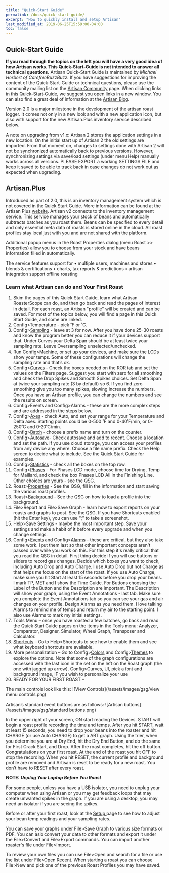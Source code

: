 ```yaml
---
title: "Quick-Start Guide"
permalink: /docs/quick-start-guide/
excerpt: "How to quickly install and setup Artisan"
last_modified_at: 2019-06-25T15:59:00-04:00
toc: false
---
```


## Quick-Start Guide

**If you read through the topics on the left you will have a very good idea of how Artisan works.  This Quick-Start-Guide is not intended to answer all technical questions.**  Artisan Quick-Start Guide is maintained by *Michael Herbert of  CarefreeBuzzBuzz.*  If you have suggestions for improving the content of the Quick-Start-Guide or technical questions, please use the community mailing list on the [Artisan Community](https://artisan-scope.org/docs/community/) page.  When clicking links in this Quick-Start-Guide, we suggest you open links in a new window.  You can also find a great deal of information at the [Artisan Blog](https://artisan-roasterscope.blogspot.com/).


Version 2.0 is a major milestone in the development of the artisan roast logger. It comes not only in a new look and with a new application icon, but also with support for the new Artisan.Plus inventory service described below.

A note on upgrading from v1.x:
Artisan 2 stores the application settings in a new location. On the initial start up of Artisan 2 the old settings are imported. From that moment on, changes to settings done with Artisan 2 will not be synchronized automatically back to previous versions. However, synchronizing settings via save/load settings (under menu Help) manually works across all versions. PLEASE EXPORT a working SETTINGS FILE and keep it saved to be able to track back in case changes do not work out as expected when upgrading.


## Artisan.Plus

Introduced as part of 2.0, this is an inventory management system which is not covered in the Quick Start Guide.  More information can be found at the Artisan Plus [website](https://artisan.plus/en/). Artisan v2 connects to the inventory management service. This service manages your stock of beans and automatically subtracts batches as you roast them. Beans can be specified to every detail and only essential meta data of roasts is stored online in the cloud. All roast profiles stay local just with you and are not shared with the platform.

Additional popup menus in the Roast Properties dialog (menu Roast >> Properties) allow you to choose from your stock and have beans information filled in automatically.

The service features support for
•	multiple users, machines and stores
•	blends & certifications
•	charts, tax reports & predictions
•	artisan integration support offline roasting



### Learn what Artisan can do and Your First Roast 

1.	Skim the pages of this Quick Start Guide, learn what Artisan RoasterScope can do, and then go back and read the pages of interest in detail. For each roast, an Artisan "profile" will be created and can be saved.  For most of the topics below, you will find a page in this Quick Start Guide, and some are linked.  
2.	Config>Temperature - pick ˚F or ˚C.
3.	Config>[Sampling](https://artisan-scope.org/docs/sampling/) - leave at 3 for now. After you have done 25-30 roasts and know the program better you can reduce it if your devices support that. Under Curves your Delta Span should be at least twice your sampling rate.  Leave Oversampling unselected/unchecked.
4.	Run Config>Machine, or set up your devices, and make sure the LCDs show your temps.  Some of these configurations will change the sampling rate and that’s ok.  
5.	Config>[Curves](https://artisan-scope.org/docs/curves/) - Check the boxes needed on the ROR tab and set the values on the Filters page. Suggest you start with zero for all smoothing and check the Drop Spikes and Smooth Spikes choices. Set Delta Span at twice your sampling rate (3 by default) so 6.  If you find zero smoothing give you too many spikes, slowing increase the numbers.  Once you have an Artisan profile, you can change the numbers and see the results on screen.  
6.	Config>Events and Config>Alarms - these are the more complex steps and are addressed in the steps below.  
7.	Config>[Axes](https://artisan-scope.org/docs/axes/) - check Auto, and set your range for your Temperature and Delta axes. Starting points could be 0-500 ˚F and 0-40˚F/min, or 0-250˚C and 0-20˚C/min.
8.	Config>[Batch](https://artisan-scope.org/docs/batches/) - choose a prefix name and turn on the counter. 
9.	Config>[Autosave](https://artisan-scope.org/docs/autosave/)- Check autosave and add to recent. Choose a location and set the path.   If you use cloud storage, you can access your profiles from any device any where.  Choose a file name prefix. Check the Help screen to decide what to include. See the Quick Start Guide for examples.
10.	Config>[Statistics](https://artisan-scope.org/docs/statistics/) - check all the boxes on the top row.
11.	Config>[Phases](https://artisan-scope.org/docs/phases/) - For Phases LCD mode, choose time for Drying, Temp for Maillard, and check the box Phases LCD All in the Finishing Line. Other choices are yours - see the QSG.
12.	Roast>[Properties](https://artisan-scope.org/docs/properties/) - See the QSG, fill in the information and start saving the various roast profiles.
13.	Roast>[Background](https://artisan-scope.org/docs/background/) - See the QSG on how to load a profile into the background.
14.	File>Report and File>Save Graph - learn how to export reports on your roasts and graphs to post. See the QSG.  If you have Shortcuts enabled (hit the Enter key), you can use “;” to take a screenshot.  
15.	Help>Save Settings - maybe the most important step. Save your settings and make a habit of it before every upgrade and when you change settings.  
16.	Config>[Events](https://artisan-scope.org/docs/events/) and Config>[Alarms](https://artisan-scope.org/docs/alarms/) - these are critical, but they also take some work. I put them last so that other important concepts aren't passed over while you work on this. For this step it's really critical that you read the QSG in detail. First thing decide if you will use buttons or sliders to record gas changes. Decide which boxes you want to check, including Auto Drop and Auto Charge. I use Auto Drop but not Charge as that helps me focus on the start of the roast. If you use Auto Charge, make sure you hit Start at least 15 seconds before you drop your beans.  I mark TP, MET and I show the Time Guide. For Buttons choosing the Label of the Button and the Description are important. The Description will show your graph, using the Event Annotations - last tab. Make sure you complete the Event Annotations tab so you can see your gas and air changes on your profile. Design Alarms as you need them. I love talking Alarms to remind me of temps and return my air to the starting point. I also use Alarms to mark my initial settings.
17.	Tools Menu – once you have roasted a few batches, go back and read the Quick Start Guide pages on the items in the Tools menu: Analyzer, Comparator, Designer, Simulator, Wheel Graph, Transposer and Calculator.
18.	[Shortcuts](https://artisan-scope.org/docs/shortcuts/) – Go to Help>Shortcuts to see how to enable them and see what keyboard shortcuts are available.  
19.	More personalization – Go to Config>[Colors](https://artisan-scope.org/docs/colors/) and Config>[Themes](https://artisan-scope.org/docs/themes/) to explore the options.  Note that some of the graph configurations are accessed with the last icon in the set on the left on the Roast graph (the one with jagged up arrow).  Config>Curves, UI, pick a font and background image, IF you wish to personalize your use
20.	READY FOR YOUR FIRST ROAST – 

The main controls look like this:
![View Controls](/assets/images/gsg/view menu controls.png)

Artisan’s standard event buttons are as follows:
![Artisan buttons](/assets/images/gsg/standard buttons.png)

In the upper right of your screen, ON start reading the Devices.  START will begin a roast profile recording  the time and temps.  After you hit START, wait at least 15 seconds, you need to drop your beans into the roaster and hit CHARGE (or use Auto CHARGE) to get a ∆BT graph.  Using the trier, when you determine you are at Dry End, hit the Dry End Button, and do the same for First Crack Start, and Drop.  After the roast completes, hit the off button.  Congratulations on your first roast.  At the end of the roast you hit OFF to stop the recording. When you hit RESET, the current profile and background profile are removed and Artisan is reset to be ready for a new roast.  You don’t have to RESET after every roast. 

**NOTE:
*Unplug Your Laptop Before You Roast***

For some people, unless you have a USB isolator, you need to unplug your computer when using Artisan or you may get feedback loops that may create unwanted spikes in the graph.  If you are using a desktop, you may need an isolator if you are seeing the spikes.  

Before or after your first roast, look at the [Setup ](https://artisan-scope.org/docs/setup/) page to see how to adjust your bean temp readings and your sampling rates.

You can save your graphs under File>Save Graph to various size formats or PDF.  You can aslo convert your data to other formats and export it under the File>Convert and File>Export commands.  You can import another roaster's file under File>Import.  

To review your own files you can use File>Open and search for a file or use the list under File>Open Recent.  When starting a roast you can choose File>New and pick one of the previous Roast Profiles you may have saved.  
